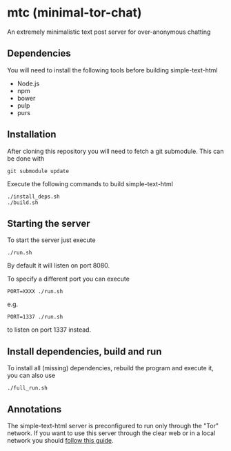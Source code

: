 # mtc (minimal-tor-chat)
An extremely minimalistic text post server for over-anonymous chatting
## Dependencies
You will need to install the following tools before building simple-text-html

- Node.js
- npm
- bower
- pulp
- purs
## Installation
After cloning this repository you will need to fetch a git submodule. This can be done with
```
git submodule update
```

Execute the following commands to build simple-text-html
```
./install_deps.sh
./build.sh
```
## Starting the server
To start the server just execute
```
./run.sh
```
By default it will listen on port 8080.

To specify a different port you can execute
```
PORT=XXXX ./run.sh
```
e.g.
```
PORT=1337 ./run.sh
```
to listen on port 1337 instead.

## Install dependencies, build and run
To install all (missing) dependencies, rebuild the program and execute it, you can also use
```
./full_run.sh
```

## Annotations
The simple-text-html server is preconfigured to run only through the "Tor" network.
If you want to use this server through the clear web or in a local network you should [follow this guide](https://github.com/nwawrzyniak/simple-text-html/wiki/Hosting-a-%22simple-text-html%22-server-reachable-via-the-clear-web).
